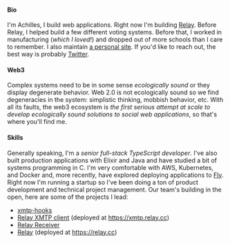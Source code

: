 #### Bio

I'm Achilles, I build web applications. Right now I'm building [Relay](https://github.com/relaycc). Before Relay, I helped build a few different voting systems. Before that, I worked in manufacturing (_which I loved!_) and dropped out of more schools than I care to remember. I also maintain [a personal site](https://www.killthebuddha.pub). If you'd like to reach out, the best way is probably [Twitter](https://twitter.com/killthebuddha_).

#### Web3

Complex systems need to be in some sense _ecologically sound_ or they display degenerate behavior. Web 2.0 is not ecologically sound so we find degeneracies in the system: simplistic thinking, mobbish behavior, etc. With all its faults, the web3 ecosystem is _the first serious attempt at scale to develop ecologically sound solutions to social web applications_, so that's where you'll find me.

#### Skills

Generally speaking, I'm a _senior full-stack TypeScript developer_. I've also built production applications with Elixir and Java and have studied a bit of systems programming in C. I'm very comfortable with AWS, Kubernetes, and Docker and, more recently, have explored deploying applications to [Fly](https://fly.io). Right now I'm running a startup so I've been doing a ton of product development and technical project management. Our team's building in the open, here are some of the projects I lead:

* [xmtp-hooks](https://github.com/relaycc/xmtp-hooks)
* [Relay XMTP client](https://github.com/relaycc/xmtp) (deployed at https://xmtp.relay.cc)
* [Relay Receiver](https://github.com/relaycc/receiver)
* [Relay](https://github.com/relaycc/relay) (deployed at https://relay.cc)

